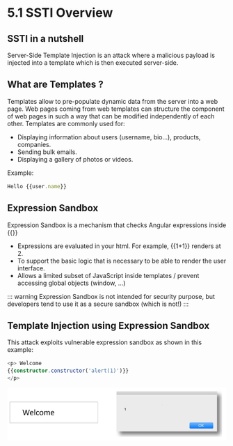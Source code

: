 # 5.1 SSTI Overview

## SSTI in a nutshell

Server-Side Template Injection is an attack where a malicious payload is injected into a template which is then executed server-side.

## What are Templates ?

Templates allow to pre-populate dynamic data from the server into a web page.
Web pages coming from web templates can structure the component of web pages in such a way that can be modified independently of each other.
Templates are commonly used for:
- Displaying information about users (username, bio...), products, companies.
- Sending bulk emails.
- Displaying a gallery of photos or videos.

Example:

``` typescript
Hello {{user.name}}
```

## Expression Sandbox

Expression Sandbox is a mechanism that checks Angular expressions inside {{}}

- Expressions are evaluated in your html. For example, {{1+1}} renders at 2.
- To support the basic logic that is necessary to be able to render the user interface.
- Allows a limited subset of JavaScript inside templates / prevent accessing global objects (window, ...)

::: warning
Expression Sandbox is not intended for security purpose, but developers tend to use it as a secure sandbox (which is not!)
:::

## Template Injection using Expression Sandbox

This attack exploits vulnerable expression sandbox as shown in this example:

``` typescript
<p> Welcome
{{constructor.constructor('alert(1)')}}
</p>
```
![template-injection-example](../../assets/template-injection-example.png)

